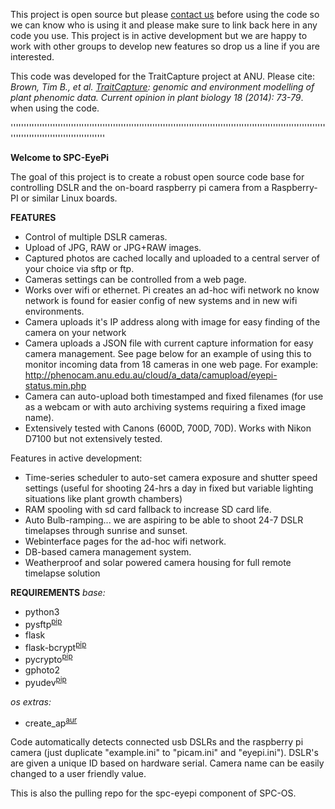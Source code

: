 This project is open source but please [contact us](https://github.com/borevitzlab) before using the code so we can know who is using it and please make sure to link back here in any code you use. This project is in active development but we are happy to work with other groups to develop new features so drop us a line if you are interested.

This code was developed for the TraitCapture project at ANU. Please cite: _Brown, Tim B., et al. [TraitCapture](http://www.sciencedirect.com/science/article/pii/S1369526614000181): genomic and environment modelling of plant phenomic data. Current opinion in plant biology 18 (2014): 73-79_. when using the code.

''''''''''''''''''''''''''''''''''''''''''''''''''''''''''''''''''''''''''''''''''''''''''''''''''''''''''''''''''''''''''''''''''''''''''''''''''''''''''''

**Welcome to SPC-EyePi**

The goal of this project is to create a robust open source code base for controlling DSLR and the on-board raspberry pi camera from a Raspberry-PI or similar Linux boards.

**FEATURES**
 * Control of multiple DSLR cameras.
 * Upload of JPG, RAW or JPG+RAW images.
 * Captured photos are cached locally and  uploaded to a central server of your choice via sftp or ftp. 
 * Cameras settings can be controlled from a web page. 
 * Works over wifi or ethernet. Pi creates an ad-hoc wifi network no know network is found for easier config of new systems and in new wifi environments.
 * Camera uploads it's IP address along with image for easy finding of the camera on your network
 * Camera uploads a JSON file with current capture information for easy camera management. See page below for an example of using this to monitor incoming data from 18 cameras in one web page. For example: http://phenocam.anu.edu.au/cloud/a_data/camupload/eyepi-status.min.php
 * Camera can auto-upload both timestamped and fixed filenames (for use as a webcam or with auto archiving systems requiring a fixed image name).
 * Extensively tested with Canons (600D, 700D, 70D). Works with Nikon D7100 but not extensively tested.

Features in active  development:
 * Time-series scheduler  to auto-set camera exposure and shutter speed settings (useful for shooting 24-hrs a day in fixed but variable lighting situations like plant growth chambers)
 * RAM spooling with sd card fallback to increase SD card life.
 * Auto Bulb-ramping... we are aspiring to be able to shoot 24-7 DSLR timelapses through sunrise and sunset.
 * Webinterface pages for the ad-hoc wifi network.
 * DB-based camera management system.
 * Weatherproof and solar powered camera housing  for full remote timelapse solution 

**REQUIREMENTS**
 *base:*
 * python3
 * pysftp<sup>[pip](https://pypi.python.org/pypi/pysftp)</sup>
 * flask
 * flask-bcrypt<sup>[pip](https://pypi.python.org/pypi/Flask-Bcrypt)</sup>
 * pycrypto<sup>[pip](https://pypi.python.org/pypi/pycrypto)</sup>
 * gphoto2
 * pyudev<sup>[pip](https://pypi.python.org/pypi/pyudev)</sup>
 
 
 *os extras:*
 * create_ap<sup>[aur](https://aur.archlinux.org/packages/create_ap)</sup>


Code automatically detects connected usb DSLRs and the raspberry pi camera (just duplicate "example.ini" to "picam.ini" and "eyepi.ini"). DSLR's are given a unique ID based on hardware serial. Camera name can be easily changed to a user friendly value.

This is also the pulling repo for the spc-eyepi component of SPC-OS.

